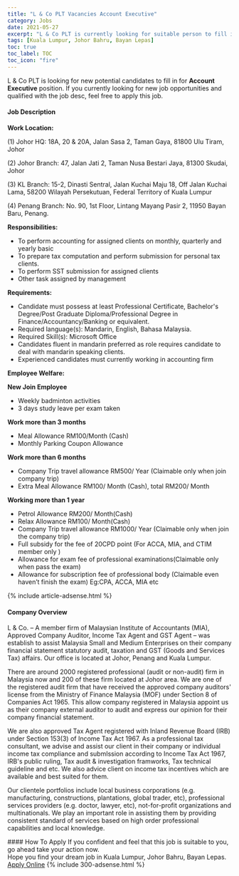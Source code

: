 ```yaml
---
title: "L & Co PLT Vacancies Account Executive" 
category: Jobs 
date: 2021-05-27 
excerpt: "L & Co PLT is currently looking for suitable person to fill in the Account Executive which based in Kuala Lumpur, Johor Bahru, Bayan Lepas" 
tags: [Kuala Lumpur, Johor Bahru, Bayan Lepas] 
toc: true 
toc_label: TOC 
toc_icon: "fire" 
--- 
```


<p>L & Co PLT is looking for new potential candidates to fill in for <b>Account Executive</b> position. If you currently looking for new job opportunities and qualified with the job desc, feel free to apply this job.
</p><div><div><h4>Job Description</h4></div><div><div><span><div><p><strong>Work Location:</strong></p><p>(1) Johor HQ: 18A, 20 &amp; 20A, Jalan Sasa 2, Taman Gaya, 81800 Ulu Tiram, Johor</p><p>(2) Johor Branch: 47, Jalan Jati 2, Taman Nusa Bestari Jaya, 81300 Skudai, Johor</p><p>(3) KL Branch: 15-2, Dinasti Sentral, Jalan Kuchai Maju 18, Off Jalan Kuchai Lama, 58200 Wilayah Persekutuan, Federal Territory of Kuala Lumpur</p><p>(4) Penang Branch: No. 90, 1st Floor, Lintang Mayang Pasir 2,&#160;11950 Bayan Baru, Penang.&#160;</p><p><strong>Responsibilities:</strong></p><ul><li>To perform accounting for assigned clients on monthly, quarterly and yearly basic</li><li>To prepare tax computation and perform submission for personal tax clients.</li><li>To perform SST submission for assigned clients</li><li>Other task assigned by management</li></ul><p><strong>Requirements:</strong></p><ul><li>Candidate must possess at least Professional Certificate, Bachelor's Degree/Post Graduate Diploma/Professional Degree in Finance/Accountancy/Banking or equivalent.</li><li>Required language(s):&#160;Mandarin, English, Bahasa Malaysia.</li><li>Required Skill(s): Microsoft Office</li><li>Candidates fluent in mandarin preferred as role requires candidate to deal with mandarin speaking clients.</li><li>Experienced candidates must currently working in accounting firm</li></ul><p><strong>Employee Welfare:</strong></p><p><strong>New Join Employee</strong></p><ul><li>Weekly badminton activities&#160;</li><li>3 days study leave per exam taken</li></ul><p><strong>Work more than 3 months</strong></p><ul><li>Meal Allowance RM100/Month (Cash)</li><li>Monthly Parking Coupon Allowance</li></ul><p><strong>Work more than 6 months</strong></p><ul><li>Company Trip travel allowance RM500/ Year (Claimable only when join company trip)</li><li>Extra Meal Allowance RM100/ Month (Cash), total RM200/ Month</li></ul><p><strong>Working more than 1 year</strong></p><ul><li>Petrol Allowance RM200/ Month(Cash)</li><li>Relax Allowance RM100/ Month(Cash)</li><li>Company Trip travel allowance RM1000/ Year (Claimable only when join the company trip)</li><li>Full subsidy for the fee of 20CPD point (For ACCA, MIA, and CTIM member only )</li><li>Allowance for exam fee of professional examinations(Claimable only when pass the exam)</li><li>Allowance for subscription fee of professional body (Claimable even haven&#8217;t finish the exam) Eg:CPA, ACCA, MIA etc</li></ul></div></span></div></div></div> 
{% include article-adsense.html %} 
<div><div><h4>Company Overview</h4></div><div><div><span><div><p>L &amp; Co. &#8211; A member firm of Malaysian Institute of Accountants (MIA), Approved Company Auditor, Income Tax Agent and GST Agent &#8211; was establish to assist Malaysia Small and Medium Enterprises on their company financial statement statutory audit, taxation and GST (Goods and Services Tax) affairs. Our office is located at Johor, Penang and Kuala Lumpur.</p><p>There are around 2000 registered professional (audit or non-audit) firm in Malaysia now and 200 of these firm located at Johor area. We are one of the registered audit firm that have received the approved company auditors' license from the Ministry of Finance Malaysia (MOF) under Section 8 of Companies Act 1965. This allow company registered in Malaysia appoint us as their company external auditor to audit and express our opinion for their company financial statement.</p><p>We are also approved Tax Agent registered with Inland Revenue Board (IRB) under Section 153(3) of Income Tax Act 1967. As a professional tax consultant, we advise and assist our client in their company or individual income tax compliance and submIssion according to Income Tax Act 1967, IRB's public ruling, Tax audit &amp; investigation framworks, Tax technical guideline and etc. We also advice client on income tax incentives which are available and best suited for them.</p><p>Our clientele portfolios include local business corporations (e.g. manufacturing, constructions, plantations, global trader, etc), professional services providers (e.g. doctor, lawyer, etc), not-for-profit organizations and multinationals. We play an important role in assisting them by providing consistent standard of services based on high order professional capabilities and local knowledge.</p></div></span></div></div></div> 
#### How To Apply 
If you confident and feel that this job is suitable to you, go ahead take your action now. <br/> 
Hope you find your dream job in Kuala Lumpur, Johor Bahru, Bayan Lepas. <br/> 
<a href="https://www.jobstreet.com.my/en/job/account-executive-4577085?jobId=jobstreet-my-job-4577085&" class="btn btn--info" target="_blank" rel="nofollow noopenner">Apply Online</a> 
{% include 300-adsense.html %} 